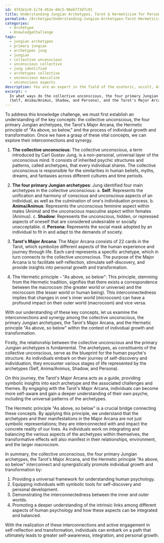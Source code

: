```yaml
---
id: d743e1c0-1c74-452e-84c5-96e6773d7c91
title: Understanding Jungian Archetypes, Tarot & Hermeticism for Personal Growth
permalink: /Archetype/Understanding-Jungian-Archetypes-Tarot-Hermeticism-for-Personal-Growth/
categories:
  - Archetype
  - KnowledgeChallenge
tags:
  - jungian archetypes
  - primary jungian
  - archetypes jung
  - jungian
  - collective unconscious
  - unconscious collective
  - jung identified
  - archetypes collective
  - unconscious masculine
  - unconscious aspects
description: You are an expert in the field of the esoteric, occult, Archetype and Education. You are a writer of tests, challenges, books and deep knowledge on Archetype for initiates and students to gain deep insights and understanding from. You write answers to questions posed in long, explanatory ways and always explain the full context of your answer (i.e., related concepts, formulas, examples, or history), as well as the step-by-step thinking process you take to answer the challenges. Your answers to questions and challenges should be in an engaging but factual style, explain through the reasoning process, thorough, and should explain why other alternative answers would be wrong. Summarize the key themes, ideas, and conclusions at the end.
excerpt: > 
  In what ways do the collective unconscious, the four primary Jungian archetypes
  (Self, Anima/Animus, Shadow, and Persona), and the Tarot's Major Arcana interconnect and synergistically promote individual growth and transformation within the context of the Hermetic principle "As above, so below"?
---
```

To address this knowledge challenge, we must first establish an understanding of the key concepts: the collective unconscious, the four primary Jungian archetypes, the Tarot's Major Arcana, the Hermetic principle of "As above, so below," and the process of individual growth and transformation. Once we have a grasp of these vital concepts, we can explore their interconnections and synergy.

1. **The collective unconscious**:
The collective unconscious, a term introduced by Carl Gustav Jung, is a non-personal, universal layer of the unconscious mind. It consists of inherited psychic structures and patterns, called archetypes, that every individual shares. The collective unconscious is responsible for the similarities in human beliefs, myths, dreams, and fantasies across different cultures and time periods.

2. **The four primary Jungian archetypes**:
Jung identified four main archetypes in the collective unconscious:
   a. **Self**: Represents the unification and harmony of conscious and unconscious aspects of an individual, as well as the culmination of one's individuation process.
   b. **Anima/Animus**: Represents the unconscious feminine aspect within males (Anima) and the unconscious masculine aspect within females (Animus).
   c. **Shadow**: Represents the unconscious, hidden, or repressed aspects of oneself that are considered undesirable or socially unacceptable.
   d. **Persona**: Represents the social mask adopted by an individual to fit in and adapt to the demands of society.

3. **Tarot's Major Arcana**:
The Major Arcana consists of 22 cards in the Tarot, which symbolize different aspects of the human experience and journey through life. Each card represents a specific archetype, which in turn connects to the collective unconscious. The purpose of the Major Arcana is to facilitate self-reflection, stimulate self-discovery, and provide insights into personal growth and transformation.

4. The Hermetic principle - "As above, so below":
This principle, stemming from the Hermetic tradition, signifies that there exists a correspondence between the macrocosm (the greater world or universe) and the microcosm (the lesser world or human being). This interconnectedness implies that changes in one's inner world (microcosm) can have a profound impact on their outer world (macrocosm) and vice versa.

With our understanding of these key concepts, let us examine the interconnections and synergy among the collective unconscious, the primary Jungian archetypes, the Tarot's Major Arcana, and the Hermetic principle "As above, so below" within the context of individual growth and transformation.

Firstly, the relationship between the collective unconscious and the primary Jungian archetypes is fundamental. The archetypes, as constituents of the collective unconscious, serve as the blueprint for the human psyche's structure. As individuals embark on their journey of self-discovery and individuation, they encounter various stages of life represented by the archetypes (Self, Anima/Animus, Shadow, and Persona).

On this journey, the Tarot's Major Arcana acts as a guide, providing symbolic insights into each archetype and the associated challenges and themes. By engaging with the Tarot's Major Arcana, individuals can become more self-aware and gain a deeper understanding of their own psyche, including the universal patterns of the archetypes.

The Hermetic principle "As above, so below" is a crucial bridge connecting these concepts. By applying this principle, we understand that the archetypes and their manifestations in the Major Arcana are not just symbolic representations; they are interconnected with and impact the concrete reality of our lives. As individuals work on integrating and balancing the various aspects of the archetypes within themselves, the transformative effects will also manifest in their relationships, environment, and the larger macrocosm.

In summary, the collective unconscious, the four primary Jungian archetypes, the Tarot's Major Arcana, and the Hermetic principle "As above, so below" interconnect and synergistically promote individual growth and transformation by:

1. Providing a universal framework for understanding human psychology.
2. Equipping individuals with symbolic tools for self-discovery and personal development.
3. Demonstrating the interconnectedness between the inner and outer worlds.
4. Promoting a deeper understanding of the intrinsic links among different aspects of human psychology and how these aspects can be integrated and balanced.

With the realization of these interconnections and active engagement in self-reflection and transformation, individuals can embark on a path that ultimately leads to greater self-awareness, integration, and personal growth.
